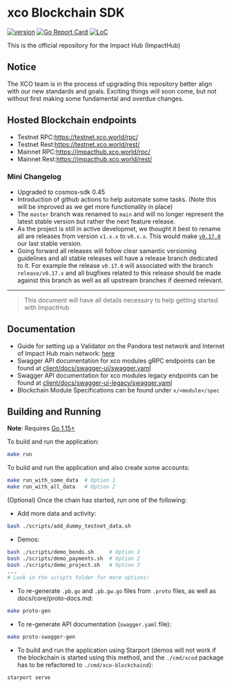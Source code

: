 # xco Blockchain SDK

[![version](https://img.shields.io/github/tag/xcohub/xco-blockchain.svg)](https://github.com/xcohub/xco-blockchain/releases/latest)
[![Go Report Card](https://goreportcard.com/badge/github.com/xcohub/xco-blockchain)](https://goreportcard.com/report/github.com/xcohub/xco-blockchain)
[![LoC](https://tokei.rs/b1/github/xcohub/xco-blockchain)](https://github.com/xcohub/xco-blockchain)

This is the official repository for the Impact Hub (ImpactHub)

## Notice
The XCO team is in the process of upgrading this repository better align with our new standards and goals. Exciting things will soon come, but not without first making some fundamental and overdue changes.

## Hosted Blockchain endpoints
- Testnet RPC:https://testnet.xco.world/rpc/
- Testnet Rest:https://testnet.xco.world/rest/
- Mainnet RPC:https://impacthub.xco.world/rpc/
- Mainnet Rest:https://impacthub.xco.world/rest/

### Mini Changelog
- Upgraded to cosmos-sdk 0.45
- Introduction of github actions to help automate some tasks. (Note this will be improved as we get more functionality in place)
- The `master` branch was renamed to `main` and will no longer represent the latest stable version but rather the next feature release. 
- As the project is still in active developmet, we thought it best to rename all are releases from version `v1.x.x` to `v0.x.x`. This would make [`v0.17.0`](https://github.com/xcohub/xco-blockchain/releases/v0.17.0) our last stable version.
- Going forward all releases will follow clear samantic versioning guidelines and all stable releases will have a release branch dedicated to it. For example the release `v0.17.0` will associated with the branch `release/v0.17.x` and all bugfixes related to this release should be made against this branch as well as all upstream branches if deemed relevant.

---

> This document will have all details necessary to help getting started with ImpactHub

## Documentation
- Guide for setting up a Validator on the Pandora test network and Internet of Impact Hub main network: [here](https://github.com/xcofoundation/genesis)
- Swagger API documentation for xco modules gRPC endpoints can be found at [client/docs/swagger-ui/swagger.yaml](client/docs/swagger-ui/swagger.yaml)
- Swagger API documentation for xco modules legacy endpoints can be found at [client/docs/swagger-ui-legacy/swagger.yaml](client/docs/swagger-ui-legacy/swagger.yaml)
- Blockchain Module Specifications can be found under `x/<module>/spec`

## Building and Running

**Note**: Requires [Go 1.15+](https://golang.org/dl/)

To build and run the application:

```bash
make run
```

To build and run the application and also create some accounts:

```bash
make run_with_some_data  # Option 1
make run_with_all_data   # Option 2
```

(Optional) Once the chain has started, run one of the following:

- Add more data and activity:
```bash
bash ./scripts/add_dummy_testnet_data.sh
```

- Demos:
```bash
bash ./scripts/demo_bonds.sh     # Option 1
bash ./scripts/demo_payments.sh  # Option 2
bash ./scripts/demo_project.sh   # Option 3
...
# Look in the scripts folder for more options!
```

- To re-generate `.pb.go` and `.pb.gw.go` files from `.proto` files, as well as docs/core/proto-docs.md:
```bash
make proto-gen
```

- To re-generate API documentation (`swagger.yaml` file):
```bash
make proto-swagger-gen
```

- To build and run the application using Starport (demos will not work if the
  blockchain is started using this method, and the `./cmd/xcod` package has to
  be refactored to `./cmd/xco-blockchaind`):

```bash
starport serve
```
